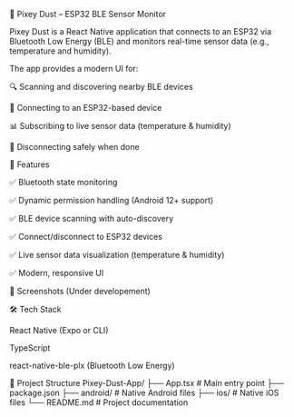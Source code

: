 

📡 Pixey Dust – ESP32 BLE Sensor Monitor

Pixey Dust is a React Native application that connects to an ESP32 via Bluetooth Low Energy (BLE) and monitors real-time sensor data (e.g., temperature and humidity).

The app provides a modern UI for:

🔍 Scanning and discovering nearby BLE devices

📶 Connecting to an ESP32-based device

📊 Subscribing to live sensor data (temperature & humidity)

📴 Disconnecting safely when done

🚀 Features

✅ Bluetooth state monitoring

✅ Dynamic permission handling (Android 12+ support)

✅ BLE device scanning with auto-discovery

✅ Connect/disconnect to ESP32 devices

✅ Live sensor data visualization (temperature & humidity)

✅ Modern, responsive UI

📱 Screenshots
(Under developement)

🛠️ Tech Stack

React Native (Expo or CLI)

TypeScript

react-native-ble-plx (Bluetooth Low Energy)

📂 Project Structure
Pixey-Dust-App/
 ├── App.tsx                # Main entry point
 ├── package.json
 ├── android/               # Native Android files
 ├── ios/                   # Native iOS files
 └── README.md              # Project documentation
